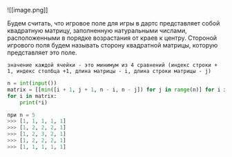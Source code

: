 
![[image.png]]


Будем считать, что игровое поле для игры в дартс представляет собой квадратную матрицу, заполненную натуральными числами, расположенными в порядке возрастания от краев к центру. Стороной игрового поля будем называть сторону квадратной матрицы, которую представляет это поле.
```text
значение каждой ячейки - это минимум из 4 сравнений (индекс строки + 1, индекс столбца +1, длина матрицы - i, длина строки матрицы - j)
```
```python
n = int(input())
matrix = [[min([i + 1, j + 1, n - i, n - j]) for j in range(n)] for i in range(n)]
for i in matrix:
    print(*i)

при n = 5
>>> [1, 1, 1, 1, 1]
>>> [1, 2, 2, 2, 1]
>>> [1, 2, 3, 2, 1]
>>> [1, 2, 2, 2, 1]
>>> [1, 1, 1, 1, 1]
```

